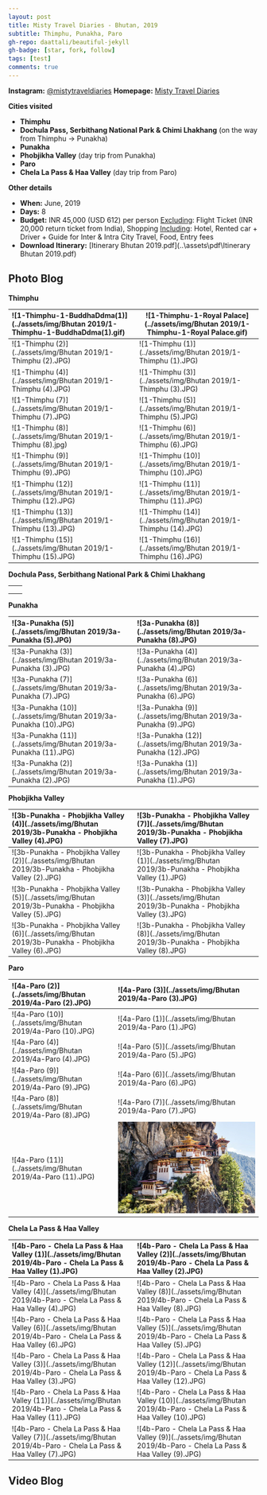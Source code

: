 ```yaml
---
layout: post
title: Misty Travel Diaries - Bhutan, 2019
subtitle: Thimphu, Punakha, Paro
gh-repo: daattali/beautiful-jekyll
gh-badge: [star, fork, follow]
tags: [test]
comments: true
---
```


**Instagram:** [@mistytraveldiaries](https://www.instagram.com/mistytraveldiaries/)           **Homepage:** [Misty Travel Diaries](https://tarunpreet-kaur.github.io/2020-02-28-Misty-Travel-Diaries/)



**Cities visited**

* **Thimphu**<br />
* **Dochula Pass, Serbithang National Park & Chimi Lhakhang** 
  (on the way from Thimphu -> Punakha)
* **Punakha**<br />
* **Phobjikha Valley** (day trip from Punakha)
* **Paro**<br />
* **Chela La Pass & Haa Valley** (day trip from Paro)

**Other details**

* **When:** June, 2019
* **Days:** 8
* **Budget:** INR 45,000 (USD 612) per person
   <u>Excluding</u>: Flight Ticket (INR 20,000 return ticket from India), Shopping 
   <u>Including</u>: Hotel, Rented car + Driver + Guide for Inter & Intra City Travel, Food, Entry fees
* **Download Itinerary:**   [Itinerary Bhutan 2019.pdf](..\assets\pdf\Itinerary Bhutan 2019.pdf) 



## Photo Blog

**Thimphu**

| ![1-Thimphu-1-BuddhaDdma(1)](../assets/img/Bhutan 2019/1-Thimphu-1-BuddhaDdma(1).gif) | ![1-Thimphu-1-Royal Palace](../assets/img/Bhutan 2019/1-Thimphu-1-Royal Palace.gif) |
| :----------------------------------------------------------- | ------------------------------------------------------------ |
| ![1-Thimphu (2)](../assets/img/Bhutan 2019/1-Thimphu (2).JPG) | ![1-Thimphu (1)](../assets/img/Bhutan 2019/1-Thimphu (1).JPG) |
| ![1-Thimphu (4)](../assets/img/Bhutan 2019/1-Thimphu (4).JPG) | ![1-Thimphu (3)](../assets/img/Bhutan 2019/1-Thimphu (3).JPG) |
| ![1-Thimphu (7)](../assets/img/Bhutan 2019/1-Thimphu (7).JPG) | ![1-Thimphu (5)](../assets/img/Bhutan 2019/1-Thimphu (5).JPG) |
| ![1-Thimphu (8)](../assets/img/Bhutan 2019/1-Thimphu (8).jpg) | ![1-Thimphu (6)](../assets/img/Bhutan 2019/1-Thimphu (6).JPG) |
| ![1-Thimphu (9)](../assets/img/Bhutan 2019/1-Thimphu (9).JPG) | ![1-Thimphu (10)](../assets/img/Bhutan 2019/1-Thimphu (10).JPG) |
| ![1-Thimphu (12)](../assets/img/Bhutan 2019/1-Thimphu (12).JPG) | ![1-Thimphu (11)](../assets/img/Bhutan 2019/1-Thimphu (11).JPG) |
| ![1-Thimphu (13)](../assets/img/Bhutan 2019/1-Thimphu (13).JPG) | ![1-Thimphu (14)](../assets/img/Bhutan 2019/1-Thimphu (14).JPG) |
| ![1-Thimphu (15)](../assets/img/Bhutan 2019/1-Thimphu (15).JPG) | ![1-Thimphu (16)](../assets/img/Bhutan 2019/1-Thimphu (16).JPG) |



**Dochula Pass, Serbithang National Park & Chimi Lhakhang**

|      |      |
| :--- | :--- |
|      |      |
|      |      |
|      |      |

**Punakha**

| ![3a-Punakha (5)](../assets/img/Bhutan 2019/3a-Punakha (5).JPG) | ![3a-Punakha (8)](../assets/img/Bhutan 2019/3a-Punakha (8).JPG) |
| :----------------------------------------------------------- | :----------------------------------------------------------- |
| ![3a-Punakha (3)](../assets/img/Bhutan 2019/3a-Punakha (3).JPG) | ![3a-Punakha (4)](../assets/img/Bhutan 2019/3a-Punakha (4).JPG) |
| ![3a-Punakha (7)](../assets/img/Bhutan 2019/3a-Punakha (7).JPG) | ![3a-Punakha (6)](../assets/img/Bhutan 2019/3a-Punakha (6).JPG) |
| ![3a-Punakha (10)](../assets/img/Bhutan 2019/3a-Punakha (10).JPG) | ![3a-Punakha (9)](../assets/img/Bhutan 2019/3a-Punakha (9).JPG) |
| ![3a-Punakha (11)](../assets/img/Bhutan 2019/3a-Punakha (11).JPG) | ![3a-Punakha (12)](../assets/img/Bhutan 2019/3a-Punakha (12).JPG) |
| ![3a-Punakha (2)](../assets/img/Bhutan 2019/3a-Punakha (2).JPG) | ![3a-Punakha (1)](../assets/img/Bhutan 2019/3a-Punakha (1).JPG) |



**Phobjikha Valley**

| ![3b-Punakha - Phobjikha Valley (4)](../assets/img/Bhutan 2019/3b-Punakha - Phobjikha Valley (4).JPG) | ![3b-Punakha - Phobjikha Valley (7)](../assets/img/Bhutan 2019/3b-Punakha - Phobjikha Valley (7).JPG) |
| :----------------------------------------------------------- | :----------------------------------------------------------- |
| ![3b-Punakha - Phobjikha Valley (2)](../assets/img/Bhutan 2019/3b-Punakha - Phobjikha Valley (2).JPG) | ![3b-Punakha - Phobjikha Valley (1)](../assets/img/Bhutan 2019/3b-Punakha - Phobjikha Valley (1).JPG) |
| ![3b-Punakha - Phobjikha Valley (5)](../assets/img/Bhutan 2019/3b-Punakha - Phobjikha Valley (5).JPG) | ![3b-Punakha - Phobjikha Valley (3)](../assets/img/Bhutan 2019/3b-Punakha - Phobjikha Valley (3).JPG) |
| ![3b-Punakha - Phobjikha Valley (6)](../assets/img/Bhutan 2019/3b-Punakha - Phobjikha Valley (6).JPG) | ![3b-Punakha - Phobjikha Valley (8)](../assets/img/Bhutan 2019/3b-Punakha - Phobjikha Valley (8).JPG) |



**Paro**

| ![4a-Paro (2)](../assets/img/Bhutan 2019/4a-Paro (2).JPG)   | ![4a-Paro (3)](../assets/img/Bhutan 2019/4a-Paro (3).JPG)    |
| :---------------------------------------------------------- | :----------------------------------------------------------- |
| ![4a-Paro (10)](../assets/img/Bhutan 2019/4a-Paro (10).JPG) | ![4a-Paro (1)](../assets/img/Bhutan 2019/4a-Paro (1).JPG)    |
| ![4a-Paro (4)](../assets/img/Bhutan 2019/4a-Paro (4).JPG)   | ![4a-Paro (5)](../assets/img/Bhutan 2019/4a-Paro (5).JPG)    |
| ![4a-Paro (9)](../assets/img/Bhutan 2019/4a-Paro (9).JPG)   | ![4a-Paro (6)](../assets/img/Bhutan 2019/4a-Paro (6).JPG)    |
| ![4a-Paro (8)](../assets/img/Bhutan 2019/4a-Paro (8).JPG)   | ![4a-Paro (7)](../assets/img/Bhutan 2019/4a-Paro (7).JPG)    |
| ![4a-Paro (11)](../assets/img/Bhutan 2019/4a-Paro (11).JPG) | <img src="../assets/img/Bhutan 2019/4a-Paro (12).jpg" alt="4a-Paro (12)" style="zoom:80%;" /> |



**Chela La Pass & Haa Valley**

| ![4b-Paro - Chela La Pass & Haa Valley (1)](../assets/img/Bhutan 2019/4b-Paro - Chela La Pass & Haa Valley (1).JPG) | ![4b-Paro - Chela La Pass & Haa Valley (2)](../assets/img/Bhutan 2019/4b-Paro - Chela La Pass & Haa Valley (2).JPG) |
| :----------------------------------------------------------- | :----------------------------------------------------------- |
| ![4b-Paro - Chela La Pass & Haa Valley (4)](../assets/img/Bhutan 2019/4b-Paro - Chela La Pass & Haa Valley (4).JPG) | ![4b-Paro - Chela La Pass & Haa Valley (8)](../assets/img/Bhutan 2019/4b-Paro - Chela La Pass & Haa Valley (8).JPG) |
| ![4b-Paro - Chela La Pass & Haa Valley (6)](../assets/img/Bhutan 2019/4b-Paro - Chela La Pass & Haa Valley (6).JPG) | ![4b-Paro - Chela La Pass & Haa Valley (5)](../assets/img/Bhutan 2019/4b-Paro - Chela La Pass & Haa Valley (5).JPG) |
| ![4b-Paro - Chela La Pass & Haa Valley (3)](../assets/img/Bhutan 2019/4b-Paro - Chela La Pass & Haa Valley (3).JPG) | ![4b-Paro - Chela La Pass & Haa Valley (12)](../assets/img/Bhutan 2019/4b-Paro - Chela La Pass & Haa Valley (12).JPG) |
| ![4b-Paro - Chela La Pass & Haa Valley (11)](../assets/img/Bhutan 2019/4b-Paro - Chela La Pass & Haa Valley (11).JPG) | ![4b-Paro - Chela La Pass & Haa Valley (10)](../assets/img/Bhutan 2019/4b-Paro - Chela La Pass & Haa Valley (10).JPG) |
| ![4b-Paro - Chela La Pass & Haa Valley (7)](../assets/img/Bhutan 2019/4b-Paro - Chela La Pass & Haa Valley (7).JPG) | ![4b-Paro - Chela La Pass & Haa Valley (9)](../assets/img/Bhutan 2019/4b-Paro - Chela La Pass & Haa Valley (9).JPG) |





## Video Blog


